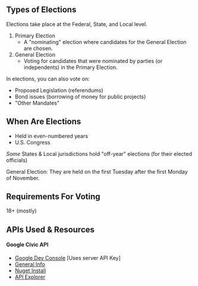 ## Types of Elections ##

Elections take place at the Federal, State, and Local level.

1. Primary Election
	- A "nominating" election where candidates for the General Election are chosen.
2. General Election
	- Voting for candidates that were nominated by parties (or independents) in the Primary Election.

In elections, you can also vote on:

- Proposed Legislation (referendums)
- Bond issues (borrowing of money for public projects)
- "Other Mandates"

## When Are Elections ##

- Held in even-numbered years
- U.S. Congress

_Some_ States & Local jurisdictions hold "off-year" elections (for their elected officials)

General Election: They are held on the first Tuesday after the first Monday of November.

## Requirements For Voting ##

18+ (mostly)


## APIs Used & Resources ##


#### Google Civic API ####

- [Google Dev Console](https://console.developers.google.com/project) [Uses server API Key]
- [General Info](https://developers.google.com/civic-information/)
- [Nuget Install](https://www.nuget.org/packages/Google.Apis.CivicInfo.v2/)
- [API Explorer](https://developers.google.com/apis-explorer/#p/civicinfo/v2/)